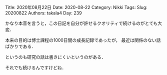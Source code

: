 ﻿Title: 2020年08月22日
Date: 2020-08-22
Category: Nikki
Tags: 
Slug: 20200822
Authors: takala4
Day: 239



かなり本音を言うと，この日記を自分が許せるクオリティで続けるのがとても大変．



本来の目的は博士課程の1000日間の成長記録であったが，
最近は関係のない話ばかりである．



というのも研究の話は書きにくいというのがある．



それでも続けるんですけどね．